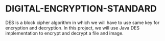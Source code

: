 # DIGITAL-ENCRYPTION-STANDARD
DES is a block cipher algorithm in which we will have to use same key for encryption and decryption. In this project,  we will use Java DES implementation to encrypt and decrypt a file and image. 
